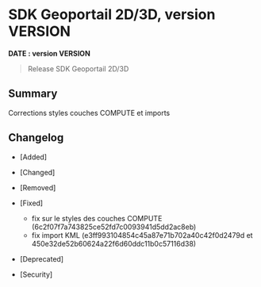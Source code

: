 # SDK Geoportail 2D/3D, version __VERSION__

**__DATE__ : version __VERSION__**

> Release SDK Geoportail 2D/3D

## Summary

Corrections styles couches COMPUTE et imports

## Changelog

* [Added]

* [Changed]

* [Removed]

* [Fixed]

    - fix sur le styles des couches COMPUTE (6c2f07f7a743825ce52fd7c0093941d5dd2ac8eb)
    - fix import KML (e3ff993104854c45a87e71b702a40c42f0d2479d et 450e32de52b60624a22f6d60ddc11b0c57116d38)

* [Deprecated]

* [Security]
